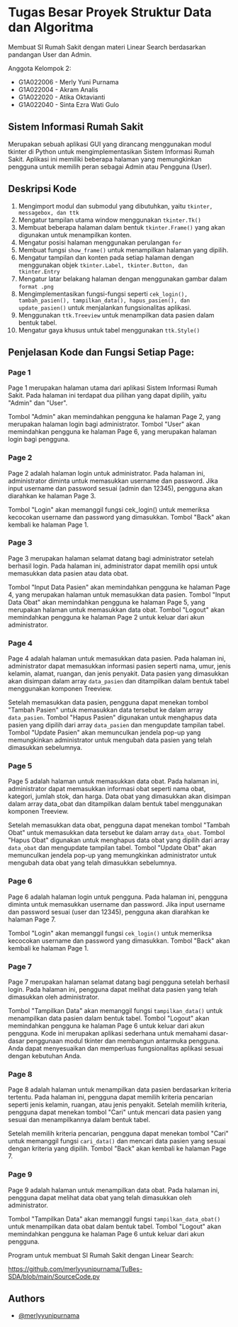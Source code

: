 # Tugas Besar Proyek Struktur Data dan Algoritma

Membuat SI Rumah Sakit dengan materi Linear Search berdasarkan pandangan User
dan Admin.

Anggota Kelompok 2: 

- G1A022006 - Merly Yuni Purnama 
- G1A022004 - Akram Analis 
- G1A022020 - Atika Oktavianti 
- G1A022040 - Sinta Ezra Wati Gulo 

## Sistem Informasi Rumah Sakit

Merupakan sebuah aplikasi GUI yang dirancang menggunakan modul tkinter di Python untuk mengimplementasikan Sistem Informasi Rumah Sakit. Aplikasi ini memiliki beberapa halaman yang memungkinkan pengguna untuk memilih peran sebagai Admin atau Pengguna (User).

## Deskripsi Kode

1. Mengimport modul dan submodul yang dibutuhkan, yaitu ```tkinter, messagebox, dan ttk```
2. Mengatur tampilan utama window menggunakan ```tkinter.Tk()```
3. Membuat beberapa halaman dalam bentuk ```tkinter.Frame()``` yang akan digunakan untuk menampilkan konten.
4. Mengatur posisi halaman menggunakan perulangan ```for```
5. Membuat fungsi ```show_frame()``` untuk menampilkan halaman yang dipilih.
6. Mengatur tampilan dan konten pada setiap halaman dengan menggunakan objek ```tkinter.Label, tkinter.Button, dan tkinter.Entry```
7. Mengatur latar belakang halaman dengan menggunakan gambar dalam ```format .png```
8. Mengimplementasikan fungsi-fungsi seperti ```cek_login(), tambah_pasien(), tampilkan_data(), hapus_pasien(), dan update_pasien()``` untuk menjalankan fungsionalitas aplikasi.
9. Menggunakan ```ttk.Treeview``` untuk menampilkan data pasien dalam bentuk tabel.
10. Mengatur gaya khusus untuk tabel menggunakan ```ttk.Style()```

## Penjelasan Kode dan Fungsi Setiap Page: 

### Page 1
Page 1 merupakan halaman utama dari aplikasi Sistem Informasi Rumah Sakit. Pada halaman ini terdapat dua pilihan yang dapat dipilih, yaitu "Admin" dan "User".

Tombol "Admin" akan memindahkan pengguna ke halaman Page 2, yang merupakan halaman login bagi administrator.
Tombol "User" akan memindahkan pengguna ke halaman Page 6, yang merupakan halaman login bagi pengguna.

### Page 2
Page 2 adalah halaman login untuk administrator. Pada halaman ini, administrator diminta untuk memasukkan username dan password. Jika input username dan password sesuai (admin dan 12345), pengguna akan diarahkan ke halaman Page 3.

Tombol "Login" akan memanggil fungsi cek_login() untuk memeriksa kecocokan username dan password yang dimasukkan.
Tombol "Back" akan kembali ke halaman Page 1.

### Page 3
Page 3 merupakan halaman selamat datang bagi administrator setelah berhasil login. Pada halaman ini, administrator dapat memilih opsi untuk memasukkan data pasien atau data obat.

Tombol "Input Data Pasien" akan memindahkan pengguna ke halaman Page 4, yang merupakan halaman untuk memasukkan data pasien.
Tombol "Input Data Obat" akan memindahkan pengguna ke halaman Page 5, yang merupakan halaman untuk memasukkan data obat.
Tombol "Logout" akan memindahkan pengguna ke halaman Page 2 untuk keluar dari akun administrator.

### Page 4
Page 4 adalah halaman untuk memasukkan data pasien. Pada halaman ini, administrator dapat memasukkan informasi pasien seperti nama, umur, jenis kelamin, alamat, ruangan, dan jenis penyakit. Data pasien yang dimasukkan akan disimpan dalam array ```data_pasien``` dan ditampilkan dalam bentuk tabel menggunakan komponen Treeview.

Setelah memasukkan data pasien, pengguna dapat menekan tombol "Tambah Pasien" untuk memasukkan data tersebut ke dalam array ```data_pasien```.
Tombol "Hapus Pasien" digunakan untuk menghapus data pasien yang dipilih dari array ```data_pasien``` dan mengupdate tampilan tabel.
Tombol "Update Pasien" akan memunculkan jendela pop-up yang memungkinkan administrator untuk mengubah data pasien yang telah dimasukkan sebelumnya.

### Page 5
Page 5 adalah halaman untuk memasukkan data obat. Pada halaman ini, administrator dapat memasukkan informasi obat seperti nama obat, kategori, jumlah stok, dan harga. Data obat yang dimasukkan akan disimpan dalam array data_obat dan ditampilkan dalam bentuk tabel menggunakan komponen Treeview.

Setelah memasukkan data obat, pengguna dapat menekan tombol "Tambah Obat" untuk memasukkan data tersebut ke dalam array ```data_obat```.
Tombol "Hapus Obat" digunakan untuk menghapus data obat yang dipilih dari array ```data_obat``` dan mengupdate tampilan tabel.
Tombol "Update Obat" akan memunculkan jendela pop-up yang memungkinkan administrator untuk mengubah data obat yang telah dimasukkan sebelumnya.

### Page 6
Page 6 adalah halaman login untuk pengguna. Pada halaman ini, pengguna diminta untuk memasukkan username dan password. Jika input username dan password sesuai (user dan 12345), pengguna akan diarahkan ke halaman Page 7.

Tombol "Login" akan memanggil fungsi ```cek_login()``` untuk memeriksa kecocokan username dan password yang dimasukkan.
Tombol "Back" akan kembali ke halaman Page 1.

### Page 7
Page 7 merupakan halaman selamat datang bagi pengguna setelah berhasil login. Pada halaman ini, pengguna dapat melihat data pasien yang telah dimasukkan oleh administrator.

Tombol "Tampilkan Data" akan memanggil fungsi ```tampilkan_data()``` untuk menampilkan data pasien dalam bentuk tabel.
Tombol "Logout" akan memindahkan pengguna ke halaman Page 6 untuk keluar dari akun pengguna.
Kode ini merupakan aplikasi sederhana untuk memahami dasar-dasar penggunaan modul tkinter dan membangun antarmuka pengguna. Anda dapat menyesuaikan dan memperluas fungsionalitas aplikasi sesuai dengan kebutuhan Anda.

### Page 8
Page 8 adalah halaman untuk menampilkan data pasien berdasarkan kriteria tertentu. Pada halaman ini, pengguna dapat memilih kriteria pencarian seperti jenis kelamin, ruangan, atau jenis penyakit. Setelah memilih kriteria, pengguna dapat menekan tombol "Cari" untuk mencari data pasien yang sesuai dan menampilkannya dalam bentuk tabel.

Setelah memilih kriteria pencarian, pengguna dapat menekan tombol "Cari" untuk memanggil fungsi ```cari_data()``` dan mencari data pasien yang sesuai dengan kriteria yang dipilih.
Tombol "Back" akan kembali ke halaman Page 7.

### Page 9
Page 9 adalah halaman untuk menampilkan data obat. Pada halaman ini, pengguna dapat melihat data obat yang telah dimasukkan oleh administrator.

Tombol "Tampilkan Data" akan memanggil fungsi ```tampilkan_data_obat()``` untuk menampilkan data obat dalam bentuk tabel.
Tombol "Logout" akan memindahkan pengguna ke halaman Page 6 untuk keluar dari akun pengguna.

Program untuk membuat SI Rumah Sakit dengan Linear Search: 

https://github.com/merlyyunipurnama/TuBes-SDA/blob/main/SourceCode.py

## Authors

- [@merlyyunipurnama](https://www.github.com/octokatherine)
